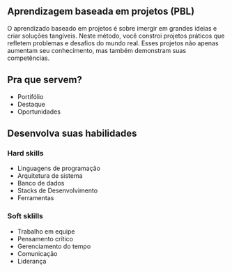 ## Aprendizagem baseada em projetos (PBL)
O aprendizado baseado em projetos é sobre imergir em grandes ideias e criar soluções tangíveis. Neste método, você constroi projetos práticos que refletem problemas e desafios do mundo real. Esses projetos não apenas aumentam seu conhecimento, mas também demonstram suas competências.

## Pra que servem?
- Portifólio
- Destaque
- Oportunidades

## Desenvolva suas habilidades
### Hard skills
- Linguagens de programação
- Arquitetura de sistema
- Banco de dados
- Stacks de Desenvolvimento
- Ferramentas

### Soft sklills
- Trabalho em equipe
- Pensamento crítico
- Gerenciamento do tempo
- Comunicação 
- Liderança
